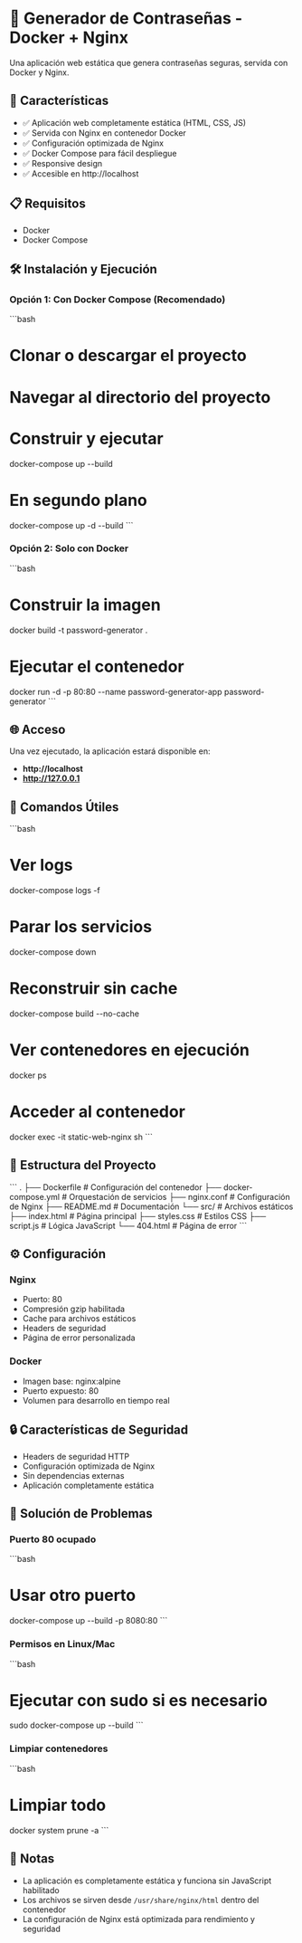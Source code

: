 # 🐳 Generador de Contraseñas - Docker + Nginx

Una aplicación web estática que genera contraseñas seguras, servida con Docker y Nginx.

## 🚀 Características

- ✅ Aplicación web completamente estática (HTML, CSS, JS)
- ✅ Servida con Nginx en contenedor Docker
- ✅ Configuración optimizada de Nginx
- ✅ Docker Compose para fácil despliegue
- ✅ Responsive design
- ✅ Accesible en http://localhost

## 📋 Requisitos

- Docker
- Docker Compose

## 🛠️ Instalación y Ejecución

### Opción 1: Con Docker Compose (Recomendado)

\`\`\`bash
# Clonar o descargar el proyecto
# Navegar al directorio del proyecto

# Construir y ejecutar
docker-compose up --build

# En segundo plano
docker-compose up -d --build
\`\`\`

### Opción 2: Solo con Docker

\`\`\`bash
# Construir la imagen
docker build -t password-generator .

# Ejecutar el contenedor
docker run -d -p 80:80 --name password-generator-app password-generator
\`\`\`

## 🌐 Acceso

Una vez ejecutado, la aplicación estará disponible en:
- **http://localhost**
- **http://127.0.0.1**

## 🔧 Comandos Útiles

\`\`\`bash
# Ver logs
docker-compose logs -f

# Parar los servicios
docker-compose down

# Reconstruir sin cache
docker-compose build --no-cache

# Ver contenedores en ejecución
docker ps

# Acceder al contenedor
docker exec -it static-web-nginx sh
\`\`\`

## 📁 Estructura del Proyecto

\`\`\`
.
├── Dockerfile              # Configuración del contenedor
├── docker-compose.yml      # Orquestación de servicios
├── nginx.conf              # Configuración de Nginx
├── README.md               # Documentación
└── src/                    # Archivos estáticos
    ├── index.html          # Página principal
    ├── styles.css          # Estilos CSS
    ├── script.js           # Lógica JavaScript
    └── 404.html            # Página de error
\`\`\`

## ⚙️ Configuración

### Nginx
- Puerto: 80
- Compresión gzip habilitada
- Cache para archivos estáticos
- Headers de seguridad
- Página de error personalizada

### Docker
- Imagen base: nginx:alpine
- Puerto expuesto: 80
- Volumen para desarrollo en tiempo real

## 🔒 Características de Seguridad

- Headers de seguridad HTTP
- Configuración optimizada de Nginx
- Sin dependencias externas
- Aplicación completamente estática

## 🐛 Solución de Problemas

### Puerto 80 ocupado
\`\`\`bash
# Usar otro puerto
docker-compose up --build -p 8080:80
\`\`\`

### Permisos en Linux/Mac
\`\`\`bash
# Ejecutar con sudo si es necesario
sudo docker-compose up --build
\`\`\`

### Limpiar contenedores
\`\`\`bash
# Limpiar todo
docker system prune -a
\`\`\`

## 📝 Notas

- La aplicación es completamente estática y funciona sin JavaScript habilitado
- Los archivos se sirven desde `/usr/share/nginx/html` dentro del contenedor
- La configuración de Nginx está optimizada para rendimiento y seguridad
